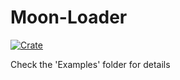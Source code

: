 # Moon-Loader
[![Crate](https://img.shields.io/badge/crates.io-v0.1.1-orange)](https://crates.io/crates/moon_loader)

Check the 'Examples' folder for details

